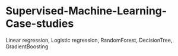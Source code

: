 # Supervised-Machine-Learning-Case-studies
Linear regression, Logistic regression, RandomForest, DecisionTree, GradientBoosting
